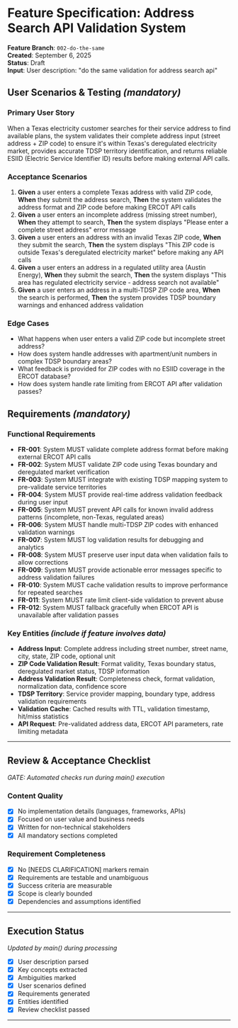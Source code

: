 # Feature Specification: Address Search API Validation System

**Feature Branch**: `002-do-the-same`  
**Created**: September 6, 2025  
**Status**: Draft  
**Input**: User description: "do the same validation for address search api"

## User Scenarios & Testing *(mandatory)*

### Primary User Story
When a Texas electricity customer searches for their service address to find available plans, the system validates their complete address input (street address + ZIP code) to ensure it's within Texas's deregulated electricity market, provides accurate TDSP territory identification, and returns reliable ESIID (Electric Service Identifier ID) results before making external API calls.

### Acceptance Scenarios
1. **Given** a user enters a complete Texas address with valid ZIP code, **When** they submit the address search, **Then** the system validates the address format and ZIP code before making ERCOT API calls
2. **Given** a user enters an incomplete address (missing street number), **When** they attempt to search, **Then** the system displays "Please enter a complete street address" error message
3. **Given** a user enters an address with an invalid Texas ZIP code, **When** they submit the search, **Then** the system displays "This ZIP code is outside Texas's deregulated electricity market" before making any API calls
4. **Given** a user enters an address in a regulated utility area (Austin Energy), **When** they submit the search, **Then** the system displays "This area has regulated electricity service - address search not available"
5. **Given** a user enters an address in a multi-TDSP ZIP code area, **When** the search is performed, **Then** the system provides TDSP boundary warnings and enhanced address validation

### Edge Cases
- What happens when user enters a valid ZIP code but incomplete street address?
- How does system handle addresses with apartment/unit numbers in complex TDSP boundary areas?
- What feedback is provided for ZIP codes with no ESIID coverage in the ERCOT database?
- How does system handle rate limiting from ERCOT API after validation passes?

## Requirements *(mandatory)*

### Functional Requirements
- **FR-001**: System MUST validate complete address format before making external ERCOT API calls
- **FR-002**: System MUST validate ZIP code using Texas boundary and deregulated market verification
- **FR-003**: System MUST integrate with existing TDSP mapping system to pre-validate service territories
- **FR-004**: System MUST provide real-time address validation feedback during user input
- **FR-005**: System MUST prevent API calls for known invalid address patterns (incomplete, non-Texas, regulated areas)
- **FR-006**: System MUST handle multi-TDSP ZIP codes with enhanced validation warnings
- **FR-007**: System MUST log validation results for debugging and analytics
- **FR-008**: System MUST preserve user input data when validation fails to allow corrections
- **FR-009**: System MUST provide actionable error messages specific to address validation failures
- **FR-010**: System MUST cache validation results to improve performance for repeated searches
- **FR-011**: System MUST rate limit client-side validation to prevent abuse
- **FR-012**: System MUST fallback gracefully when ERCOT API is unavailable after validation passes

### Key Entities *(include if feature involves data)*
- **Address Input**: Complete address including street number, street name, city, state, ZIP code, optional unit
- **ZIP Code Validation Result**: Format validity, Texas boundary status, deregulated market status, TDSP information
- **Address Validation Result**: Completeness check, format validation, normalization data, confidence score
- **TDSP Territory**: Service provider mapping, boundary type, address validation requirements
- **Validation Cache**: Cached results with TTL, validation timestamp, hit/miss statistics
- **API Request**: Pre-validated address data, ERCOT API parameters, rate limiting metadata

---

## Review & Acceptance Checklist
*GATE: Automated checks run during main() execution*

### Content Quality
- [x] No implementation details (languages, frameworks, APIs)
- [x] Focused on user value and business needs
- [x] Written for non-technical stakeholders
- [x] All mandatory sections completed

### Requirement Completeness
- [x] No [NEEDS CLARIFICATION] markers remain
- [x] Requirements are testable and unambiguous  
- [x] Success criteria are measurable
- [x] Scope is clearly bounded
- [x] Dependencies and assumptions identified

---

## Execution Status
*Updated by main() during processing*

- [x] User description parsed
- [x] Key concepts extracted
- [x] Ambiguities marked
- [x] User scenarios defined
- [x] Requirements generated
- [x] Entities identified
- [x] Review checklist passed

---